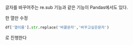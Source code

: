 글자를 바꾸어주는 re.sub 기능과 같은 기능이 Pandas에서도 있다.

한 열만 수정
```python
df['열이름'].str.replace('바꿀문자','바꾸고싶은문자')
```

로 진행한다
